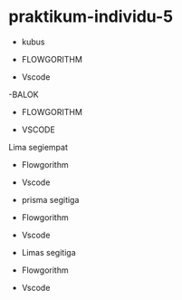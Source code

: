 # praktikum-individu-5

- kubus

- FLOWGORITHM



- Vscode




-BALOK

- FLOWGORITHM



- VSCODE



Lima segiempat

- Flowgorithm




- Vscode



- prisma segitiga

- Flowgorithm



- Vscode


- Limas segitiga

- Flowgorithm


- Vscode




